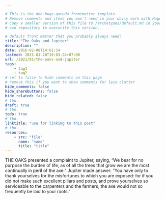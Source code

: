 ```yaml
---

# This is the dnb-hugo-garuda frontmatter template. 
# Remove comments and items you won't need in your daily work with Hugo.
# Copy a smaller version of this file to /archetypes/default.md in your
# own repository to overwrite this version.

# default front matter that you probably always need:
title: "The Oaks and Jupiter"
description: ""
date: 2016-02-08T14:01:54
lastmod: 2021-01-20T19:03:24+07:00
url: /2021/01/the-oaks-and-jupiter
tags:
    - tag1
    - tag2
# set to false to hide comments on this page
# remove this if you want to show comments for less clutter
hide_comments: false
hide_sharebuttons: false
hide_related: false
# tbd.
draft: true
# tbd.
todo: true
# tbd.
linktitle: "use for linking to this post"
# tbd.
resources:
    - src: "file"
      name: "name"
      title: "title"
---
```

THE OAKS presented a complaint to Jupiter, saying, “We bear for no purpose the burden of life, as of all the trees that grow we are the most continually in peril of the axe.” Jupiter made answer: “You have only to thank yourselves for the misfortunes to which you are exposed: for if you did not make such excellent pillars and posts, and prove yourselves so serviceable to the carpenters and the farmers, the axe would not so frequently be laid to your roots.”


